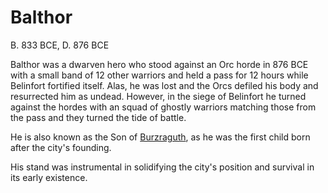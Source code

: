 # Balthor

B. 833 BCE, D. 876 BCE

Balthor was a dwarven hero who stood against an Orc horde in 876 BCE with a small band of 12 other warriors and held a pass for 12 hours while Belinfort fortified itself.  Alas, he was lost and the Orcs defiled his body and resurrected him as undead.  However, in the siege of Belinfort he turned against the hordes with an squad of ghostly warriors matching those from the pass and they turned the tide of battle.

He is also known as the Son of [Burzraguth](/understone/places/burzraguth.md), as he was the first child born after the city's founding.

His stand was instrumental in solidifying the city's position and survival in its early existence.